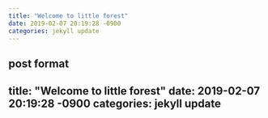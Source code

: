 ```yaml
---
title: "Welcome to little forest"
date: 2019-02-07 20:19:28 -0900
categories: jekyll update
---
```

post format
---
title: "Welcome to little forest"
date: 2019-02-07 20:19:28 -0900
categories: jekyll update
---
